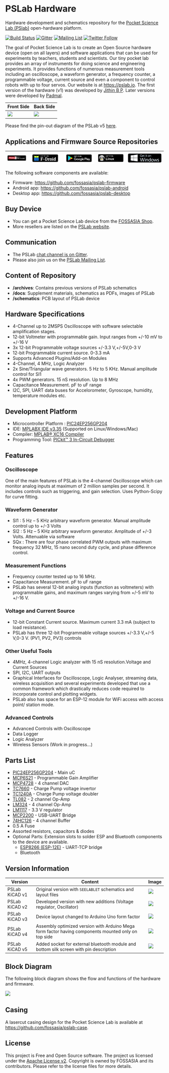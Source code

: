# PSLab Hardware

Hardware development and schematics repository for the [Pocket Science Lab (PSlab)](https://pslab.io) open-hardware platform.

[![Build Status](https://travis-ci.org/fossasia/pslab-hardware.svg?branch=master)](https://travis-ci.org/fossasia/pslab-hardware)
[![Gitter](https://badges.gitter.im/fossasia/pslab.svg)](https://gitter.im/fossasia/pslab?utm_source=badge&utm_medium=badge&utm_campaign=pr-badge)
[![Mailing List](https://img.shields.io/badge/Mailing%20List-FOSSASIA-blue.svg)](https://groups.google.com/forum/#!forum/pslab-fossasia)
[![Twitter Follow](https://img.shields.io/twitter/follow/pslabio.svg?style=social&label=Follow&maxAge=2592000?style=flat-square)](https://twitter.com/pslabio)

The goal of Pocket Science Lab is to create an Open Source hardware device (open on all layers) and software applications that can be used for experiments by teachers, students and scientists. Our tiny pocket lab provides an array of instruments for doing science and engineering experiments. It provides functions of numerous measurement tools including an oscilloscope, a waveform generator, a frequency counter, a programmable voltage, current source and even a component to control robots with up to four servos. Our website is at https://pslab.io. The first version of the hardware (v1) was developed by [Jithin B P](https://pslab.io/team/). Later versions were developed by [Padmal](https://github.com/CloudyPadmal).

Front Side                        | Back Side
 -------------------------------- | ----------------------------------
![](docs/images/PSLab_v5_top.png) | ![](docs/images/PSLab_v5_bottom.png)

Please find the pin-out diagram of the PSLab v5 [here](docs/pin_layouts/PSLab_Pin_Layout.pdf).

## Applications and Firmware Source Repositories

| [![](docs/images/getfirmware.png)](https://github.com/fossasia/pslab-firmware)	|[![](docs/images/getonfdroid.png)](https://f-droid.org/en/packages/io.pslab/)	| [![](docs/images/getongoogleplay.png)](https://play.google.com/store/apps/details?id=io.pslab)	| [![](docs/images/getonlinux.png)](https://github.com/fossasia/pslab-desktop/tree/install)	| [![](docs/images/getonwindows.png)](https://github.com/fossasia/pslab-desktop/tree/install)	|
|---	|---	|---	|---	|---	|

The following software components are available:
* Firmware: https://github.com/fossasia/pslab-firmware
* Android app: https://github.com/fossasia/pslab-android
* Desktop app: https://github.com/fossasia/pslab-desktop

## Buy Device

* You can get a Pocket Science Lab device from the [FOSSASIA Shop](https://fossasia.com).
* More resellers are listed on the [PSLab website](https://pslab.io/shop/).

## Communication

* The PSLab [chat channel is on Gitter](https://gitter.im/fossasia/pslab).
* Please also join us on the [PSLab Mailing List](https://groups.google.com/forum/#!forum/pslab-fossasia).

## Content of Repository

* **/archives**: Contains previous versions of PSLab schematics
* **/docs**: Supplement materials, schematics as PDFs, images of PSLab
* **/schematics**: PCB layout of PSLab device

## Hardware Specifications

* 4-Channel up to 2MSPS Oscilloscope with software selectable amplification stages.
* 12-bit Voltmeter with programmable gain. Input ranges from +/-10 mV to +/-16 V
* 3x 12-bit Programmable voltage sources +/-3.3 V,+/-5V,0-3 V
* 12-bit Programmable current source. 0-3.3 mA
* Supports Advanced Plugins/Add-on Modules
* 4-Channel, 4 MHz, Logic Analyzer
* 2x Sine/Triangular wave generators. 5 Hz to 5 KHz. Manual amplitude control for SI1
* 4x PWM generators. 15 nS resolution. Up to 8 MHz
* Capacitance Measurement. pF to uF range
* I2C, SPI, UART data buses for Accelorometer, Gyroscope, humidity, temperature modules etc.

## Development Platform

* Microcontroller Platform : [PIC24EP256GP204](http://www.microchip.com/wwwproducts/en/PIC24EP256GP204)
* IDE: [MPLABX IDE v3.35](http://www.microchip.com/mplab/mplab-x-ide) (Supported on Linux/Windows/Mac)
* Compiler: [MPLAB® XC16 Compiler](http://www.microchip.com/mplab/compilers)
* Programming Tool: [PICkit™ 3 In-Circuit Debugger](http://www.microchip.com/Developmenttools/ProductDetails.aspx?PartNO=PG164130)

## Features

### Oscilloscope

One of the main features of PSLab is the 4-channel Oscilloscope which can monitor analog inputs at maximum of 2 million samples per second. It includes controls such as triggering, and gain selection. Uses Python-Scipy for curve fitting.

### Waveform Generator

* SI1 : 5 Hz – 5 KHz arbitrary waveform generator. Manual amplitude control up to +/-3 Volts
* SI2 : 5 Hz – 5 KHz arbitrary waveform generator. Amplitude of +/-3 Volts. Attenuable via software
* SQx : There are four phase correlated PWM outputs with maximum frequency 32 MHz, 15 nano second duty cycle, and phase difference control.

### Measurement Functions

* Frequency counter tested up to 16 MHz.
* Capacitance Measurement. pF to uF range
* PSLab has several 12-bit analog inputs (function as voltmeters) with programmable gains, and maximum ranges varying from +/-5 mV to +/-16 V.

### Voltage and Current Source

* 12-bit Constant Current source. Maximum current 3.3 mA (subject to load resistance).
* PSLab has three 12-bit Programmable voltage sources +/-3.3 V,+/-5 V,0-3 V. (PV1, PV2, PV3) controls

### Other Useful Tools

* 4MHz, 4-channel Logic analyzer with 15 nS resolution.Voltage and Current Sources
* SPI, I2C, UART outputs
* Graphical Interfaces for Oscilloscope, Logic Analyser, streaming data, wireless acquisition and several experiments developed that use a common framework which drastically reduces code required to incorporate control and plotting widgets.
* PSLab also has space for an ESP-12 module for WiFi access with access point/ station mode.

### Advanced Controls
* Advanced Controls with Oscilloscope
* Data Logger
* Logic Analyzer
* Wireless Sensors (Work in progress…)

## Parts List

* [PIC24EP256GP204](http://www.microchip.com/wwwproducts/en/PIC24EP256GP204) - Main uC
* [MCP6S21](http://www.microchip.com/wwwproducts/en/mcp6s21) - Programmable Gain Amplifier
* [MCP4728](http://www.microchip.com/wwwproducts/en/mcp4728) - 4 channel DAC
* [TC7660](http://www.microchip.com/wwwproducts/en/TC7660) - Charge Pump voltage invertor
* [TC1240A](http://www.microchip.com/wwwproducts/en/TC1240A) - Charge Pump voltage doubler
* [TL082](http://www.ti.com/product/TL082) - 2 channel Op-Amp
* [LM324](http://www.ti.com/product/LM324) - 4 channel Op-Amp
* [LM1117](http://www.ti.com/product/LM1117) - 3.3 V regulator
* [MCP2200](http://www.microchip.com/wwwproducts/en/MCP2200) - USB-UART Bridge
* [74HC126](http://www.ti.com/product/SN74HC126) - 4 channel Buffer
* 0.5 A Fuse
* Assorted resistors, capacitors & diodes
* Optional Parts: Extension slots to solder ESP and Bluetooth components to the device are available.
  * [ESP8266 (ESP-12E)](https://www.adafruit.com/product/2491) - UART-TCP bridge
  * Bluetooth

## Version Information

| Version | Content | Image |
| -------------- | ------- | ------- |
| PSLab KiCAD v1   | Original version with `SEELABLET` schematics and layout files | ![](docs/images/pslab_version_previews/PSLab_v1.png) |
| PSLab KiCAD v2 | Developed version with new additions (Voltage regulator, Oscillator) | ![](docs/images/pslab_version_previews/PSLab_v2.png) |
| PSLab KiCAD v3 | Device layout changed to Arduino Uno form factor | ![](docs/images/pslab_version_previews/PSLab_v3.png) |
| PSLab KiCAD v4 | Assembly optimized version with Arduino Mega form factor having components mounted only on top side | ![](docs/images/pslab_version_previews/PSLab_v4.png) |
| PSLab KiCAD v5 | Added socket for external bluetooth module and bottom silk screen with pin description | ![](docs/images/pslab_version_previews/PSLab_v5.png) |

## Block Diagram

The following block diagram shows the flow and functions of the hardware and firmware.

![](docs/images/blockdiag.png)

## Casing

A lasercut casing design for the Pocket Science Lab is available at https://github.com/fossasia/pslab-case.

## License

This project is Free and Open Source software. The project us licensed under the [Apache License v2](LICENSE). Copyright is owned by FOSSASIA and its contributors. Please refer to the license files for more details.
